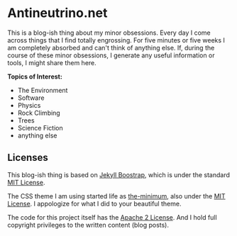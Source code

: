 # Antineutrino.net

This is a blog-ish thing about my minor obsessions. Every day I come across things that I find totally engrossing. For five minutes or five weeks I am completely absorbed and can't think of anything else. If, during the course of these minor obsessions, I generate any useful information or tools, I might share them here.

**Topics of Interest:**

* The Environment
* Software
* Physics
* Rock Climbing
* Trees
* Science Fiction
* anything else


## Licenses

This blog-ish thing is based on [Jekyll Boostrap](http://jekyllbootstrap.com), which is under the standard [MIT License](http://opensource.org/licenses/MIT).

The CSS theme I am using started life as [the-minimum](http://themes.jekyllbootstrap.com/preview/the-minimum/), also under the [MIT License](http://opensource.org/licenses/MIT). I appologize for what I did to your beautiful theme.

The code for this project itself has the [Apache 2 License](https://github.com/john-science/john-science.github.io/blob/master/LICENSE). And I hold full copyright privileges to the written content (blog posts).  
